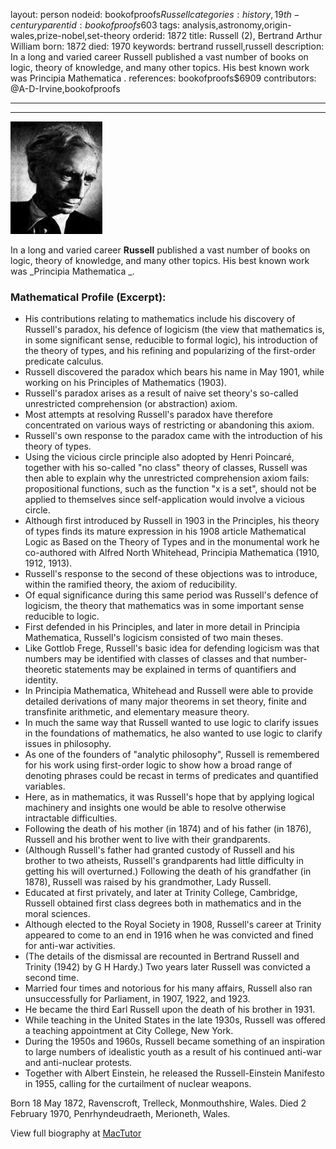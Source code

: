 layout: person
nodeid: bookofproofs$Russell
categories: history,19th-century
parentid: bookofproofs$603
tags: analysis,astronomy,origin-wales,prize-nobel,set-theory
orderid: 1872
title: Russell (2), Bertrand Arthur William
born: 1872
died: 1970
keywords: bertrand russell,russell
description: In a long and varied career Russell published a vast number of books on logic, theory of knowledge, and many other topics. His best known work was Principia Mathematica .
references: bookofproofs$6909
contributors: @A-D-Irvine,bookofproofs

---



---

![Russell.jpg](https://github.com/bookofproofs/bookofproofs.github.io/blob/main/_sources/_assets/images/portraits/Russell.jpg?raw=true)

In a long and varied career **Russell** published a vast number of books on logic, theory of knowledge, and many other topics. His best known work was _Principia Mathematica _.

### Mathematical Profile (Excerpt):
* His contributions relating to mathematics include his discovery of Russell's paradox, his defence of logicism (the view that mathematics is, in some significant sense, reducible to formal logic), his introduction of the theory of types, and his refining and popularizing of the first-order predicate calculus.
* Russell discovered the paradox which bears his name in May 1901, while working on his Principles of Mathematics (1903).
* Russell's paradox arises as a result of naive set theory's so-called unrestricted comprehension (or abstraction) axiom.
* Most attempts at resolving Russell's paradox have therefore concentrated on various ways of restricting or abandoning this axiom.
* Russell's own response to the paradox came with the introduction of his theory of types.
* Using the vicious circle principle also adopted by Henri Poincaré, together with his so-called "no class" theory of classes, Russell was then able to explain why the unrestricted comprehension axiom fails: propositional functions, such as the function "x is a set", should not be applied to themselves since self-application would involve a vicious circle.
* Although first introduced by Russell in 1903 in the Principles, his theory of types finds its mature expression in his 1908 article Mathematical Logic as Based on the Theory of Types and in the monumental work he co-authored with Alfred North Whitehead, Principia Mathematica (1910, 1912, 1913).
* Russell's response to the second of these objections was to introduce, within the ramified theory, the axiom of reducibility.
* Of equal significance during this same period was Russell's defence of logicism, the theory that mathematics was in some important sense reducible to logic.
* First defended in his Principles, and later in more detail in Principia Mathematica, Russell's logicism consisted of two main theses.
* Like Gottlob Frege, Russell's basic idea for defending logicism was that numbers may be identified with classes of classes and that number-theoretic statements may be explained in terms of quantifiers and identity.
* In Principia Mathematica, Whitehead and Russell were able to provide detailed derivations of many major theorems in set theory, finite and transfinite arithmetic, and elementary measure theory.
* In much the same way that Russell wanted to use logic to clarify issues in the foundations of mathematics, he also wanted to use logic to clarify issues in philosophy.
* As one of the founders of "analytic philosophy", Russell is remembered for his work using first-order logic to show how a broad range of denoting phrases could be recast in terms of predicates and quantified variables.
* Here, as in mathematics, it was Russell's hope that by applying logical machinery and insights one would be able to resolve otherwise intractable difficulties.
* Following the death of his mother (in 1874) and of his father (in 1876), Russell and his brother went to live with their grandparents.
* (Although Russell's father had granted custody of Russell and his brother to two atheists, Russell's grandparents had little difficulty in getting his will overturned.) Following the death of his grandfather (in 1878), Russell was raised by his grandmother, Lady Russell.
* Educated at first privately, and later at Trinity College, Cambridge, Russell obtained first class degrees both in mathematics and in the moral sciences.
* Although elected to the Royal Society in 1908, Russell's career at Trinity appeared to come to an end in 1916 when he was convicted and fined for anti-war activities.
* (The details of the dismissal are recounted in Bertrand Russell and Trinity (1942) by G H Hardy.) Two years later Russell was convicted a second time.
* Married four times and notorious for his many affairs, Russell also ran unsuccessfully for Parliament, in 1907, 1922, and 1923.
* He became the third Earl Russell upon the death of his brother in 1931.
* While teaching in the United States in the late 1930s, Russell was offered a teaching appointment at City College, New York.
* During the 1950s and 1960s, Russell became something of an inspiration to large numbers of idealistic youth as a result of his continued anti-war and anti-nuclear protests.
* Together with Albert Einstein, he released the Russell-Einstein Manifesto in 1955, calling for the curtailment of nuclear weapons.

Born 18 May 1872, Ravenscroft, Trelleck, Monmouthshire, Wales. Died 2 February 1970, Penrhyndeudraeth, Merioneth, Wales.

View full biography at [MacTutor](https://mathshistory.st-andrews.ac.uk/Biographies/Russell/)
